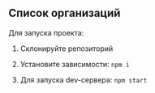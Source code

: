## Список организаций

Для запуска проекта:
1. Склонируйте репозиторий

2. Установите зависимости: `npm i`
    
3. Для запуска dev-сервера: `npm start`
